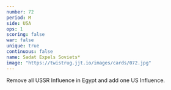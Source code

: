 ```yaml
---
number: 72
period: M
side: USA
ops: 1
scoring: false
war: false
unique: true
continuous: false
name: Sadat Expels Soviets*
image: "https://twistrug.jjt.io/images/cards/072.jpg"
---
```

Remove all USSR Influence in Egypt and add one US Influence.

